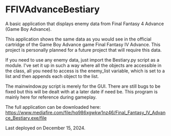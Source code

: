 # FFIVAdvanceBestiary
A basic application that displays enemy data from Final Fantasy 4 Advance (Game Boy Advance).

This application shows the same data as you would see in the official cartridge of the Game Boy Advance game Final Fantasy IV Advance.
This project is personally planned for a future project that will require this data.

If you need to use any enemy data, just import the Bestiary.py script as a module.
I've set it up in such a way where all the objects are accessible in the class,
all you need to access is the enemy_list variable, which is set to a list and then
appends each object to the list.

The mainwindow.py script is merely for the GUI. There are still bugs to be fixed but this will be dealt with at a later date if need be.
This program is mainly here for reference during gameplay.

The full application can be downloaded here:
https://www.mediafire.com/file/hq986xgwkw1nz46/Final_Fantasy_IV_Advance_Bestiary.exe/file

Last deployed on December 15, 2024.
